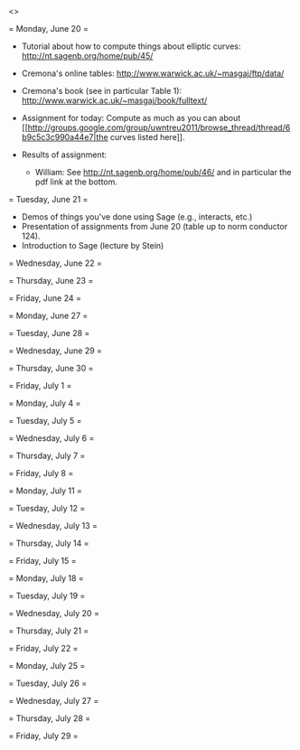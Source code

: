 <<TableOfContents>>

= Monday, June 20 =

  * Tutorial about how to compute things about elliptic curves:  http://nt.sagenb.org/home/pub/45/

  * Cremona's online tables: http://www.warwick.ac.uk/~masgaj/ftp/data/
  
  * Cremona's book (see in particular Table 1): http://www.warwick.ac.uk/~masgaj/book/fulltext/

  * Assignment for today:  Compute as much as you can about [[http://groups.google.com/group/uwntreu2011/browse_thread/thread/6b9c5c3c990a44e7|the curves listed here]].

  * Results of assignment:
       * William: See http://nt.sagenb.org/home/pub/46/ and in particular the pdf link at the bottom.

= Tuesday, June 21 =

  * Demos of things you've done using Sage (e.g., interacts, etc.)
  * Presentation of assignments from June 20 (table up to norm conductor 124).
  * Introduction to Sage (lecture by Stein)

= Wednesday, June 22 =
 
= Thursday, June 23 =

= Friday, June 24 =

= Monday, June 27 =

= Tuesday, June 28 =

= Wednesday, June 29 =

= Thursday, June 30 =

= Friday, July 1 =

= Monday, July 4 =

= Tuesday, July 5 =

= Wednesday, July 6 =

= Thursday, July 7 =

= Friday, July 8 =



= Monday, July 11 =

= Tuesday, July 12 =

= Wednesday, July 13 =

= Thursday, July 14 =

= Friday, July 15 =




= Monday, July 18 =

= Tuesday, July 19 =

= Wednesday, July 20 =

= Thursday, July 21 =

= Friday, July 22 =


= Monday, July 25 =

= Tuesday, July 26 =

= Wednesday, July 27 =

= Thursday, July 28 =

= Friday, July 29 =
